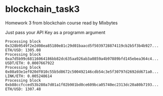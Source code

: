 # blockchain_task3
Homework 3 from blockchain course read by Mixbytes

Just pass your API Key as a programm argument

```
Processing block 0x328b9549f2e2d08ea85180e81c29d01baacd5f5039728874119cb2b5f3b4b927...
ETH/USD: 1305.08
Processing block 0xa7d5b99c68116064186bb82dc635aa926ab3a0859a4b97889bfd145ebea364c4...
USDT/ETH: 0.0007667922
Processing block 0x08a93e1ef020df010c55b5d8672c500492146cdb54c3e5f30797d2692dd671a0...
LINK/ETH: 0.005248614
Processing block 0xb88ccfcced53b280a7d01a1f02b901bd0ce609bca05740ec2313dc20a80b7193...
ETH/USD: 1307.48
```
